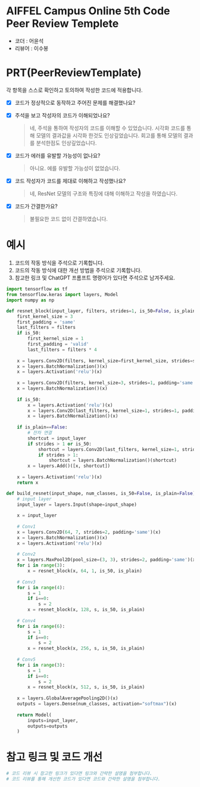 # AIFFEL Campus Online 5th Code Peer Review Templete
- 코더 : 어윤석
- 리뷰어 : 이수봉


# PRT(PeerReviewTemplate) 
각 항목을 스스로 확인하고 토의하여 작성한 코드에 적용합니다.

- [X] 코드가 정상적으로 동작하고 주어진 문제를 해결했나요?
  
- [X] 주석을 보고 작성자의 코드가 이해되었나요?
  > 네, 주석을 통하여 작성자의 코드를 이해할 수 있었습니다.
  > 시각화 코드를 통해 모델의 결과값을 시각화 한것도 인상깊었습니다.
  > 회고를 통해 모델의 결과를 분석한점도 인상깊었습니다.
- [X] 코드가 에러를 유발할 가능성이 없나요?
  > 아니요. 에를 유발할 가능성이 없었습니다.
- [X] 코드 작성자가 코드를 제대로 이해하고 작성했나요?
  > 네, ResNet 모델의 구조와 특징에 대해 이해하고 작성을 하였습니다.
- [X] 코드가 간결한가요?
  > 불필요한 코드 없이 간결하였습니다.

# 예시
1. 코드의 작동 방식을 주석으로 기록합니다.
2. 코드의 작동 방식에 대한 개선 방법을 주석으로 기록합니다.
3. 참고한 링크 및 ChatGPT 프롬프트 명령어가 있다면 주석으로 남겨주세요.
```python
import tensorflow as tf
from tensorflow.keras import layers, Model
import numpy as np 

def resnet_block(input_layer, filters, strides=1, is_50=False, is_plain=False):
    first_kernel_size = 3
    first_padding = 'same'
    last_filters = filters    
    if is_50:
        first_kernel_size = 1
        first_padding = 'valid'
        last_filters = filters * 4
    
    x = layers.Conv2D(filters, kernel_size=first_kernel_size, strides=strides, padding=first_padding)(input_layer)
    x = layers.BatchNormalization()(x)
    x = layers.Activation('relu')(x)
    
    x = layers.Conv2D(filters, kernel_size=3, strides=1, padding='same')(x)
    x = layers.BatchNormalization()(x)
    
    if is_50:
        x = layers.Activation('relu')(x)
        x = layers.Conv2D(last_filters, kernel_size=1, strides=1, padding='valid')(x)
        x = layers.BatchNormalization()(x)
    
    if is_plain==False:
        # 잔차 연결
        shortcut = input_layer
        if strides > 1 or is_50:
            shortcut = layers.Conv2D(last_filters, kernel_size=1, strides=strides, padding=first_padding)(shortcut)
            if strides > 1:
                shortcut = layers.BatchNormalization()(shortcut)    
        x = layers.Add()([x, shortcut])
        
    x = layers.Activation('relu')(x)
    return x

def build_resnet(input_shape, num_classes, is_50=False, is_plain=False):
    # input layer
    input_layer = layers.Input(shape=input_shape)
    
    x = input_layer
        
    # Conv1
    x = layers.Conv2D(64, 7, strides=2, padding='same')(x)
    x = layers.BatchNormalization()(x)
    x = layers.Activation('relu')(x)
        
    # Conv2
    x = layers.MaxPool2D(pool_size=(3, 3), strides=2, padding='same')(x)
    for i in range(3):
        x = resnet_block(x, 64, 1, is_50, is_plain)
    
    # Conv3
    for i in range(4):
        s = 1
        if i==0:
            s = 2
        x = resnet_block(x, 128, s, is_50, is_plain)
    
    # Conv4
    for i in range(6):
        s = 1
        if i==0:
            s = 2
        x = resnet_block(x, 256, s, is_50, is_plain)
        
    # Conv5
    for i in range(3):
        s = 1
        if i==0:
            s = 2
        x = resnet_block(x, 512, s, is_50, is_plain)
    
    x = layers.GlobalAveragePooling2D()(x)
    outputs = layers.Dense(num_classes, activation="softmax")(x)
    
    return Model(
        inputs=input_layer, 
        outputs=outputs
    )
```

# 참고 링크 및 코드 개선
```python
# 코드 리뷰 시 참고한 링크가 있다면 링크와 간략한 설명을 첨부합니다.
# 코드 리뷰를 통해 개선한 코드가 있다면 코드와 간략한 설명을 첨부합니다.
```